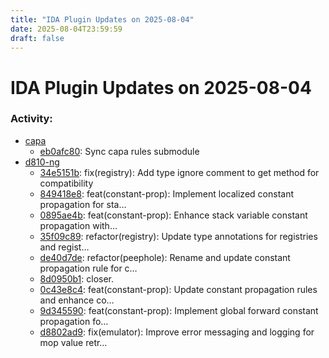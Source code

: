 ```yaml
---
title: "IDA Plugin Updates on 2025-08-04"
date: 2025-08-04T23:59:59
draft: false
---
```


# IDA Plugin Updates on 2025-08-04

### Activity:
  - [capa](https://github.com/mandiant/capa)
    - [eb0afc80](https://github.com/mandiant/capa/commit/eb0afc806e3a83b6299f15b9c98f717298006bd0): Sync capa rules submodule
  - [d810-ng](https://github.com/w00tzenheimer/d810-ng)
    - [34e5151b](https://github.com/w00tzenheimer/d810-ng/commit/34e5151b83bc4a5ea05d4ac42e600f034ecb708a): fix(registry): Add type ignore comment to get method for compatibility
    - [849418e8](https://github.com/w00tzenheimer/d810-ng/commit/849418e828fc3ed2589ee3bcb6fede9a6450af73): feat(constant-prop): Implement localized constant propagation for sta…
    - [0895ae4b](https://github.com/w00tzenheimer/d810-ng/commit/0895ae4b1626ed3d30c72228b5c577eddccc5ed5): feat(constant-prop): Enhance stack variable constant propagation with…
    - [35f09c89](https://github.com/w00tzenheimer/d810-ng/commit/35f09c89bc19541e4fa5a93cdec82439e1ffeb08): refactor(registry): Update type annotations for registries and regist…
    - [de40d7de](https://github.com/w00tzenheimer/d810-ng/commit/de40d7de14323ae8b428e0e07c13ba1ced59a166): refactor(peephole): Rename and update constant propagation rule for c…
    - [8d0950b1](https://github.com/w00tzenheimer/d810-ng/commit/8d0950b105adaff8a7e8356c0d0599154d96305a): closer.
    - [0c43e8c4](https://github.com/w00tzenheimer/d810-ng/commit/0c43e8c42629da1236eb1c6198dc06e8049d954b): feat(constant-prop): Update constant propagation rules and enhance co…
    - [9d345590](https://github.com/w00tzenheimer/d810-ng/commit/9d34559069ec2644855da414fd2abbdfc8a65b90): feat(constant-prop): Implement global forward constant propagation fo…
    - [d8802ad9](https://github.com/w00tzenheimer/d810-ng/commit/d8802ad985a10223dace39fbd54e2493544fb988): fix(emulator): Improve error messaging and logging for mop value retr…


